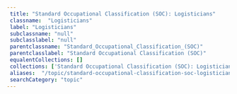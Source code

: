 ```yaml
--- 
 title: "Standard Occupational Classification (SOC): Logisticians" 
 classname:  "Logisticians" 
 label: "Logisticians" 
 subclassname: "null" 
 subclasslabel: "null" 
 parentclassname: "Standard_Occupational_Classification_(SOC)" 
 parentclasslabel: "Standard Occupational Classification (SOC)" 
 equalentCollections: [] 
 collections: ['Standard Occupational Classification (SOC): Logisticians']
 aliases:  "/topic/standard-occupational-classification-soc-logisticians"  
 searchCategory: "topic" 
---
```


